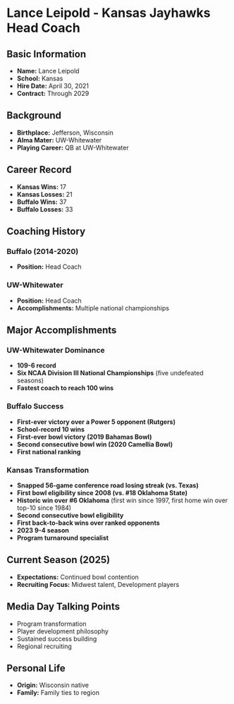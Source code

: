 # Lance Leipold - Kansas Jayhawks Head Coach

## Basic Information

- **Name:** Lance Leipold
- **School:** Kansas
- **Hire Date:** April 30, 2021
- **Contract:** Through 2029

## Background

- **Birthplace:** Jefferson, Wisconsin
- **Alma Mater:** UW-Whitewater
- **Playing Career:** QB at UW-Whitewater

## Career Record

- **Kansas Wins:** 17
- **Kansas Losses:** 21
- **Buffalo Wins:** 37
- **Buffalo Losses:** 33

## Coaching History

### Buffalo (2014-2020)

- **Position:** Head Coach

### UW-Whitewater

- **Position:** Head Coach
- **Accomplishments:** Multiple national championships

## Major Accomplishments

### UW-Whitewater Dominance

- **109-6 record**
- **Six NCAA Division III National Championships** (five undefeated seasons)
- **Fastest coach to reach 100 wins**

### Buffalo Success

- **First-ever victory over a Power 5 opponent (Rutgers)**
- **School-record 10 wins**
- **First-ever bowl victory (2019 Bahamas Bowl)**
- **Second consecutive bowl win (2020 Camellia Bowl)**
- **First national ranking**

### Kansas Transformation

- **Snapped 56-game conference road losing streak (vs. Texas)**
- **First bowl eligibility since 2008 (vs. #18 Oklahoma State)**
- **Historic win over #6 Oklahoma** (first win since 1997, first home win over top-10 since 1984)
- **Second consecutive bowl eligibility**
- **First back-to-back wins over ranked opponents**
- **2023 9-4 season**
- **Program turnaround specialist**

## Current Season (2025)

- **Expectations:** Continued bowl contention
- **Recruiting Focus:** Midwest talent, Development players

## Media Day Talking Points

- Program transformation
- Player development philosophy
- Sustained success building
- Regional recruiting

## Personal Life

- **Origin:** Wisconsin native
- **Family:** Family ties to region
